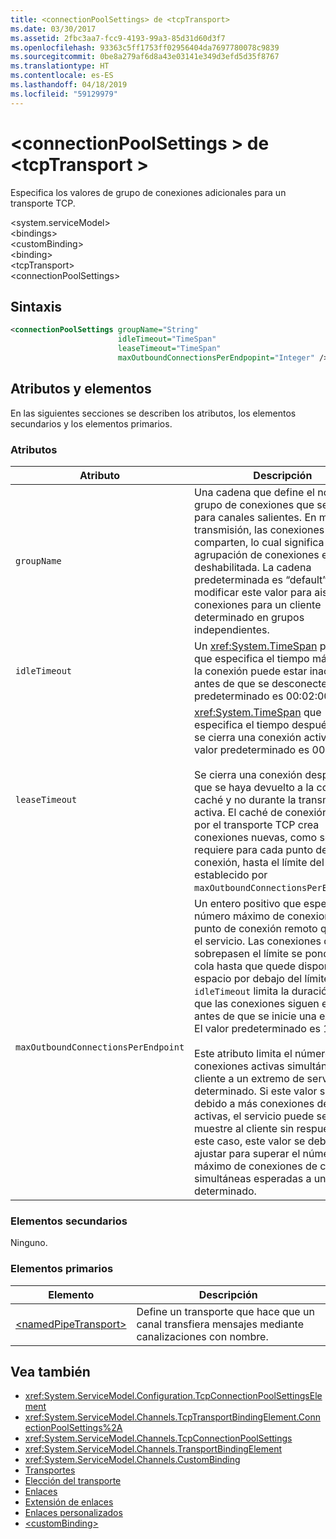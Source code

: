 ```yaml
---
title: <connectionPoolSettings> de <tcpTransport>
ms.date: 03/30/2017
ms.assetid: 2fbc3aa7-fcc9-4193-99a3-85d31d60d3f7
ms.openlocfilehash: 93363c5ff1753ff02956404da7697780078c9839
ms.sourcegitcommit: 0be8a279af6d8a43e03141e349d3efd5d35f8767
ms.translationtype: HT
ms.contentlocale: es-ES
ms.lasthandoff: 04/18/2019
ms.locfileid: "59129979"
---
```

# <a name="connectionpoolsettings-of-tcptransport"></a>\<connectionPoolSettings > de \<tcpTransport >
Especifica los valores de grupo de conexiones adicionales para un transporte TCP.  
  
 \<system.serviceModel>  
\<bindings>  
\<customBinding>  
\<binding>  
\<tcpTransport>  
\<connectionPoolSettings>  
  
## <a name="syntax"></a>Sintaxis  
  
```xml  
<connectionPoolSettings groupName="String"
                        idleTimeout="TimeSpan"
                        leaseTimeout="TimeSpan"
                        maxOutboundConnectionsPerEndpopint="Integer" />
```  
  
## <a name="attributes-and-elements"></a>Atributos y elementos  
 En las siguientes secciones se describen los atributos, los elementos secundarios y los elementos primarios.  
  
### <a name="attributes"></a>Atributos  
  
|Atributo|Descripción|  
|---------------|-----------------|  
|`groupName`|Una cadena que define el nombre del grupo de conexiones que se usa para canales salientes. En modo de transmisión, las conexiones no se comparten, lo cual significa que la agrupación de conexiones está deshabilitada. La cadena predeterminada es “default”. Puede modificar este valor para aislar las conexiones para un cliente determinado en grupos independientes.|  
|`idleTimeout`|Un <xref:System.TimeSpan> positivo que especifica el tiempo máximo que la conexión puede estar inactiva antes de que se desconecte. El valor predeterminado es 00:02:00.|  
|`leaseTimeout`|<xref:System.TimeSpan> que especifica el tiempo después del que se cierra una conexión activa. El valor predeterminado es 00:05:00.<br /><br /> Se cierra una conexión después de que se haya devuelto a la conexión caché y no durante la transmisión activa. El caché de conexión utilizado por el transporte TCP crea conexiones nuevas, como se requiere para cada punto de conexión, hasta el límite del caché establecido por `maxOutboundConnectionsPerEndpoint.`.|  
|`maxOutboundConnectionsPerEndpoint`|Un entero positivo que especifica el número máximo de conexiones a un punto de conexión remoto que inicia el servicio. Las conexiones que sobrepasen el límite se pondrán a la cola hasta que quede disponible un espacio por debajo del límite. `idleTimeout` limita la duración en la que las conexiones siguen en cola antes de que se inicie una excepción. El valor predeterminado es 10.<br /><br /> Este atributo limita el número de conexiones activas simultáneas del cliente a un extremo de servicio determinado. Si este valor se supera debido a más conexiones de cliente activas, el servicio puede se le muestre al cliente sin respuesta. En este caso, este valor se debería ajustar para superar el número máximo de conexiones de cliente simultáneas esperadas a un extremo determinado.|  
  
### <a name="child-elements"></a>Elementos secundarios  
 Ninguno.  
  
### <a name="parent-elements"></a>Elementos primarios  
  
|Elemento|Descripción|  
|-------------|-----------------|  
|[\<namedPipeTransport>](../../../../../docs/framework/configure-apps/file-schema/wcf/namedpipetransport.md)|Define un transporte que hace que un canal transfiera mensajes mediante canalizaciones con nombre.|  
  
## <a name="see-also"></a>Vea también

- <xref:System.ServiceModel.Configuration.TcpConnectionPoolSettingsElement>
- <xref:System.ServiceModel.Channels.TcpTransportBindingElement.ConnectionPoolSettings%2A>
- <xref:System.ServiceModel.Channels.TcpConnectionPoolSettings>
- <xref:System.ServiceModel.Channels.TransportBindingElement>
- <xref:System.ServiceModel.Channels.CustomBinding>
- [Transportes](../../../../../docs/framework/wcf/feature-details/transports.md)
- [Elección del transporte](../../../../../docs/framework/wcf/feature-details/choosing-a-transport.md)
- [Enlaces](../../../../../docs/framework/wcf/bindings.md)
- [Extensión de enlaces](../../../../../docs/framework/wcf/extending/extending-bindings.md)
- [Enlaces personalizados](../../../../../docs/framework/wcf/extending/custom-bindings.md)
- [\<customBinding>](../../../../../docs/framework/configure-apps/file-schema/wcf/custombinding.md)
